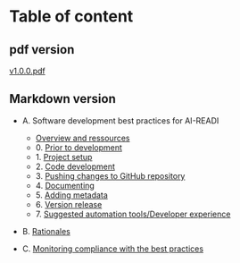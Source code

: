 # Table of content

## pdf version

[v1.0.0.pdf](v1.0.0.pdf)

## Markdown version
* A. Software development best practices for AI-READI
  * [Overview and ressources](software-development-best-practices-for-ai-readi/overview-and-resources.md)
  * 0\. [Prior to development](software-development-best-practices-for-ai-readi/prior-to-development.md)
  * 1\. [Project setup](software-development-best-practices-for-ai-readi/project-setup.md)
  * 2\. [Code development](software-development-best-practices-for-ai-readi/code-development.md)
  * 3\. [Pushing changes to GitHub repository](software-development-best-practices-for-ai-readi/pushing-changes-to-github-repository.md)
  * 4\. [Documenting](software-development-best-practices-for-ai-readi/documenting.md)
  * 5\. [Adding metadata](software-development-best-practices-for-ai-readi/adding-metadata.md)
  * 6\. [Version release](software-development-best-practices-for-ai-readi/version-release.md)
  * 7\. [Suggested automation tools/Developer experience](software-development-best-practices-for-ai-readi/suggested-automation-tools-developer-experience.md)

* B. [Rationales](rationales.md)

* C. [Monitoring compliance with the best practices](monitoring-compliance-with-the-best-practices.md)
